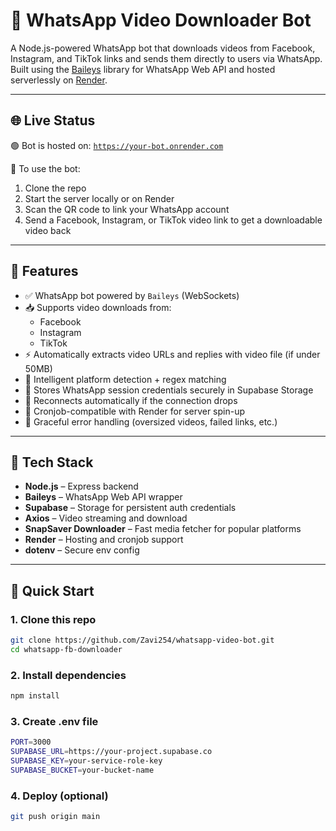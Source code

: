 # 🤖 WhatsApp Video Downloader Bot

A Node.js-powered WhatsApp bot that downloads videos from Facebook, Instagram, and TikTok links and sends them directly to users via WhatsApp. Built using the [Baileys](https://github.com/adiwajshing/Baileys) library for WhatsApp Web API and hosted serverlessly on [Render](https://render.com).

---

## 🌐 Live Status

🟢 Bot is hosted on: [`https://your-bot.onrender.com`](https://your-bot.onrender.com)

📱 To use the bot:
1. Clone the repo
2. Start the server locally or on Render
3. Scan the QR code to link your WhatsApp account
4. Send a Facebook, Instagram, or TikTok video link to get a downloadable video back

---

## 🎯 Features

- ✅ WhatsApp bot powered by `Baileys` (WebSockets)
- 📥 Supports video downloads from:
  - Facebook
  - Instagram
  - TikTok
- ⚡ Automatically extracts video URLs and replies with video file (if under 50MB)
- 🧠 Intelligent platform detection + regex matching
- 🔐 Stores WhatsApp session credentials securely in Supabase Storage
- 🔁 Reconnects automatically if the connection drops
- 🧰 Cronjob-compatible with Render for server spin-up
- 🚨 Graceful error handling (oversized videos, failed links, etc.)

---

## 🔧 Tech Stack

- **Node.js** – Express backend
- **Baileys** – WhatsApp Web API wrapper
- **Supabase** – Storage for persistent auth credentials
- **Axios** – Video streaming and download
- **SnapSaver Downloader** – Fast media fetcher for popular platforms
- **Render** – Hosting and cronjob support
- **dotenv** – Secure env config

---

## 🚀 Quick Start

### 1. Clone this repo
```bash
git clone https://github.com/Zavi254/whatsapp-video-bot.git
cd whatsapp-fb-downloader

```
### 2. Install dependencies
```bash
npm install
```

### 3. Create .env file
```bash
PORT=3000
SUPABASE_URL=https://your-project.supabase.co
SUPABASE_KEY=your-service-role-key
SUPABASE_BUCKET=your-bucket-name
```
### 4. Deploy (optional)
```bash
git push origin main
```